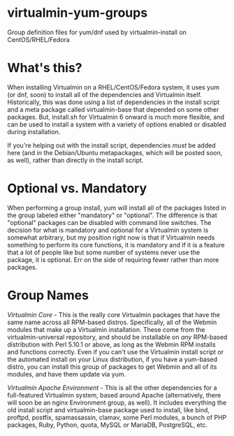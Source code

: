 # virtualmin-yum-groups
Group definition files for yum/dnf used by virtualmin-install on CentOS/RHEL/Fedora

# What's this?

When installing Virtualmin on a RHEL/CentOS/Fedora system, it uses yum (or dnf, soon) to install all of the dependencies and Virtualmin itself. Historically, this was done using a list of dependencies in the install script and a meta package called virtualmin-base that depended on some other packages. But, install.sh for Virtualmin 6 onward is much more flexible, and can be used to install a system with a variety of options enabled or disabled during installation.

If you're helping out with the install script, dependencies *must* be added here (and in the Debian/Ubuntu metapackages, which will be posted soon, as well), rather than directly in the install script.

# Optional vs. Mandatory

When performing a group install, yum will install all of the packages listed in the group labeled either "mandatory" or "optional". The difference is that "optional" packages can be disabled with command line switches. The decision for what is mandatory and optional for a Virtualmin system is somewhat arbitrary, but my position right now is that if Virtualmin needs something to perform its core functions, it is mandatory and if it is a feature that a lot of people like but some number of systems never use the package, it is optional. Err on the side of requiring fewer rather than more packages.

# Group Names

*Virtualmin Core* - This is the really core Virtualmin packages that have the same name across all RPM-based distros. Specifically, all of the Webmin modules that make up a Virtualmin installation. These come from the virtualmin-universal repository, and should be installable on *any* RPM-based distribution with Perl 5.10.1 or above, as long as the Webmin RPM installs and functions correctly. Even if you can't use the Virtualmin install script or the automated install on your Linux distribution, if you have a yum-based distro, you can install this group of packages to get Webmin and all of its modules, and have them update via yum.

*Virtualmin Apache Environment* - This is all the other dependencies for a full-featured Virtualmin system, based around Apache (alternatively, there will soon be an nginx Environment group, as well). It includes everything the old install script and virtualmin-base package used to install, like bind, proftpd, postfix, spamassassin, clamav, some Perl modules, a bunch of PHP packages, Ruby, Python, quota, MySQL or MariaDB, PostgreSQL, etc.
